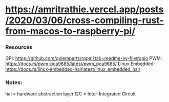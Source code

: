 # https://amritrathie.vercel.app/posts/2020/03/06/cross-compiling-rust-from-macos-to-raspberry-pi/

### Resources
GPI: https://github.com/golemparts/rppal?tab=readme-ov-file#gpio
PWM: https://docs.rs/pwm-pca9685/latest/pwm_pca9685/
Linux Embedded: https://docs.rs/linux-embedded-hal/latest/linux_embedded_hal/

### Notes:
hal = hardware abstraction layer
I2C = Inter-Integrated Circuit
